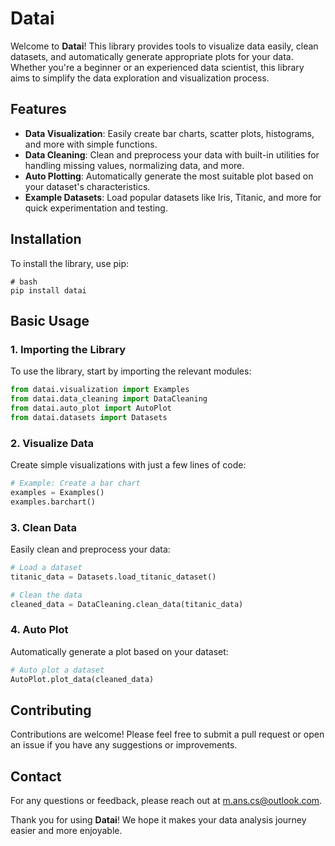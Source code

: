 
#  Datai

Welcome to **Datai**! This library provides tools to visualize data easily, clean datasets, and automatically generate appropriate plots for your data. Whether you're a beginner or an experienced data scientist, this library aims to simplify the data exploration and visualization process.

## Features

- **Data Visualization**: Easily create bar charts, scatter plots, histograms, and more with simple functions.
- **Data Cleaning**: Clean and preprocess your data with built-in utilities for handling missing values, normalizing data, and more.
- **Auto Plotting**: Automatically generate the most suitable plot based on your dataset's characteristics.
- **Example Datasets**: Load popular datasets like Iris, Titanic, and more for quick experimentation and testing.

## Installation

To install the library, use pip:
```
# bash
pip install datai
```

## Basic Usage

### 1. Importing the Library

To use the library, start by importing the relevant modules:

```python
from datai.visualization import Examples
from datai.data_cleaning import DataCleaning
from datai.auto_plot import AutoPlot
from datai.datasets import Datasets
```

### 2. Visualize Data

Create simple visualizations with just a few lines of code:

```python
# Example: Create a bar chart
examples = Examples()
examples.barchart()
```

### 3. Clean Data

Easily clean and preprocess your data:

```python
# Load a dataset
titanic_data = Datasets.load_titanic_dataset()

# Clean the data
cleaned_data = DataCleaning.clean_data(titanic_data)
```

### 4. Auto Plot

Automatically generate a plot based on your dataset:

```python
# Auto plot a dataset
AutoPlot.plot_data(cleaned_data)
```

## Contributing

Contributions are welcome! Please feel free to submit a pull request or open an issue if you have any suggestions or improvements.

## Contact

For any questions or feedback, please reach out at [m.ans.cs@outlook.com](mailto:m.ans.cs@outlook.com).


Thank you for using **Datai**! We hope it makes your data analysis journey easier and more enjoyable.
```
